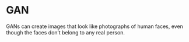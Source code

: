 # GAN

GANs can create images that look like photographs of human faces, even though the faces don’t belong to any real person.
